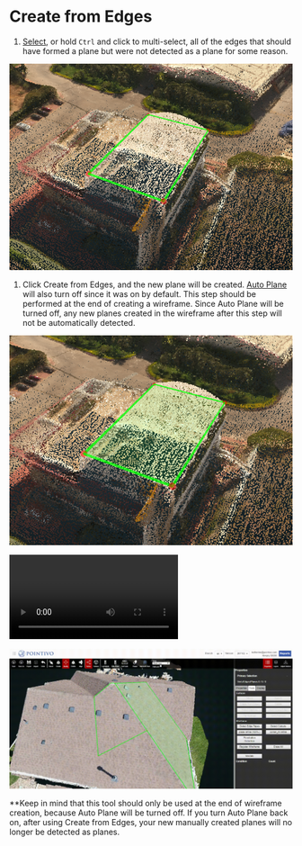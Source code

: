 # Create from Edges

1. [Select](../basic-function/#select), or hold `Ctrl` and click to multi-select, all of the edges that should have formed a plane but were not detected as a plane for some reason.

![](../.gitbook/assets/createfromedges1.png)

1. Click Create from Edges, and the new plane will be created. [Auto Plane](../advanced-function/#auto-plane) will also turn off since it was on by default. This step should be performed at the end of creating a wireframe. Since Auto Plane will be turned off, any new planes created in the wireframe after this step will not be automatically detected.

![](../.gitbook/assets/createfromedges2.png)

![](../.gitbook/assets/create-from-edges.mp4)

![](../.gitbook/assets/create-from-edges%20%281%29.gif)

\*\*Keep in mind that this tool should only be used at the end of wireframe creation, because Auto Plane will be turned off. If you turn Auto Plane back on, after using Create from Edges, your new manually created planes will no longer be detected as planes.

